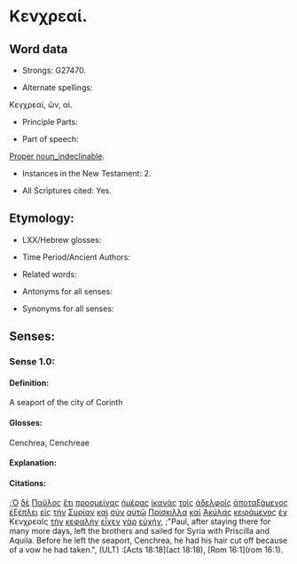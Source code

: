# Κενχρεαί.

<!-- Status: S2=Needs2ndReview -->
<!-- Lexica used for edits: BDAG, FFM, LN, BN, A-S -->

## Word data

* Strongs: G27470.


* Alternate spellings:

Κεγχρεαί, ῶν, αἱ.

* Principle Parts: 

* Part of speech: 

[Proper noun_indeclinable](http://ugg.readthedocs.io/en/latest/proper_noun_indeclinable.html).

* Instances in the New Testament: 2.

* All Scriptures cited: Yes.

## Etymology: 

* LXX/Hebrew glosses: 

* Time Period/Ancient Authors: 

* Related words: 

* Antonyms for all senses:

* Synonyms for all senses: 

## Senses:

### Sense 1.0:

#### Definition: 

A seaport of the city of Corinth

#### Glosses:

Cenchrea, Cenchreae

#### Explanation:

#### Citations:

;[Ὁ](../G35880/01.md) [δὲ](../G11610/01.md) [Παῦλος](../G39720/01.md) [ἔτι](../G20890/01.md) [προσμείνας](../G43570/01.md) [ἡμέρας](../G22500/01.md) [ἱκανὰς](../G24250/01.md) [τοῖς](../G35880/01.md) [ἀδελφοῖς](../G00800/01.md) [ἀποταξάμενος](../G06570/01.md) [ἐξέπλει](../G16020/01.md) [εἰς](../G15190/01.md) [τὴν](../G35880/01.md) [Συρίαν](../G49470/01.md) [καὶ](../G25320/01.md) [σὺν](../G48620/01.md) [αὐτῷ](../G08460/01.md) [Πρίσκιλλα](../G42520/01.md) [καὶ](../G25320/01.md) [Ἀκύλας](../G02070/01.md) [κειράμενος](../G27510/01.md) [ἐν](../G17220/01.md) Κενχρεαῖς [τὴν](../G35880/01.md) [κεφαλήν](../G27760/01.md) [εἶχεν](../G21920/01.md) [γὰρ](../G10630/01.md) [εὐχήν](../G21710/01.md), 
;"Paul, after staying there for many more days, left the brothers and sailed for Syria with Priscilla and Aquila. Before he left the seaport, Cenchrea, he had his hair cut off because of a vow he had taken.",  (ULT)
:[Acts 18:18](act 18:18),  [Rom 16:1](rom 16:1).
